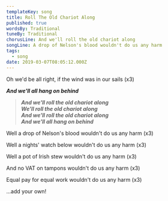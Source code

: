```yaml
---
templateKey: song
title: Roll The Old Chariot Along
published: true
wordsBy: Traditional
tuneBy: Traditional
chorusLine: And we'll roll the old chariot along
songLine: A drop of Nelson's blood wouldn't do us any harm
tags:
  - song
date: 2019-03-07T08:05:12.000Z
---
```

Oh we'd be all right, if the wind was in our sails (x3)

***And we'll all hang on behind***

> ***And we'll roll the old chariot along***\
> ***We'll roll the old chariot along***\
> ***And we'll roll the old chariot along***\
> ***And we'll all hang on behind***

Well a drop of Nelson's blood wouldn't do us any harm (x3)

Well a nights' watch below wouldn't do us any harm (x3)

Well a pot of Irish stew wouldn't do us any harm (x3)

And no VAT on tampons wouldn't do us any harm (x3)

Equal pay for equal work wouldn't do us any harm (x3)

...add your own!

